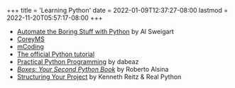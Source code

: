 +++
title = 'Learning Python'
date = 2022-01-09T12:37:27-08:00
lastmod = 2022-11-20T05:57:17-08:00
+++

* [Automate the Boring Stuff with Python](https://automatetheboringstuff.com/) by Al Sweigart
* [CoreyMS](https://www.youtube.com/@coreyms/featured)
* [mCoding](https://www.youtube.com/c/mCodingWithJamesMurphy)
* [The official Python tutorial](https://docs.python.org/3/tutorial/)
* [Practical Python Programming](https://dabeaz-course.github.io/practical-python/) by dabeaz
* [_Boxes: Your Second Python Book_](https://ralsina.gitlab.io/boxes-book/) by Roberto Alsina
* [Structuring Your Project](https://docs.python-guide.org/writing/structure/) by Kenneth Reitz & Real Python
